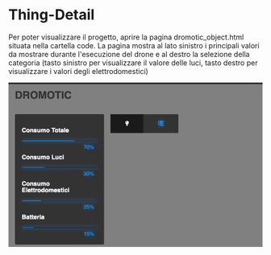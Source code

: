 # Thing-Detail

Per poter visualizzare il progetto, aprire la pagina dromotic_object.html situata nella cartella code.
La pagina mostra al lato sinistro i principali valori da mostrare durante l'esecuzione del drone e al destro la selezione della categoria (tasto sinistro per visualizzare il valore delle luci, tasto destro per visualizzare i valori degli elettrodomestici)

![Screenshot principale](./screenshot.png)
